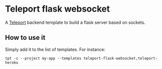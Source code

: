 # Teleport flask websocket
A [Teleport](https://github.com/snipsco/teleport) backend template to build a flask server based on sockets.

## How to use it
Simply add it to the list of templates. For instance:
```
tpt -c --project my-app --templates teleport-flask-websocket,teleport-heroku
```
